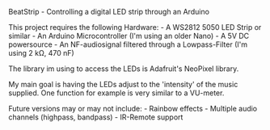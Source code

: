 BeatStrip - Controlling a digital LED strip through an Arduino

This project requires the following Hardware:
	- A WS2812 5050 LED Strip or similar
	- An Arduino Microcontroller (I'm using an older Nano)
	- A 5V DC powersource
	- An NF-audiosignal filtered through a Lowpass-Filter (I'm using 2 kΩ, 470 nF)

The library im using to access the LEDs is Adafruit's NeoPixel library.

My main goal is having the LEDs adjust to the 'intensity' of the music supplied.
One function for example is very similar to a VU-meter. 

Future versions may or may not include:
	- Rainbow effects
	- Multiple audio channels (highpass, bandpass)
	- IR-Remote support